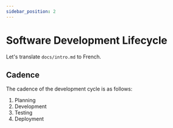 ```yaml
---
sidebar_position: 2
---
```


# Software Development Lifecycle

Let's translate `docs/intro.md` to French.

## Cadence

The cadence of the development cycle is as follows:

1. Planning
2. Development
3. Testing
4. Deployment
